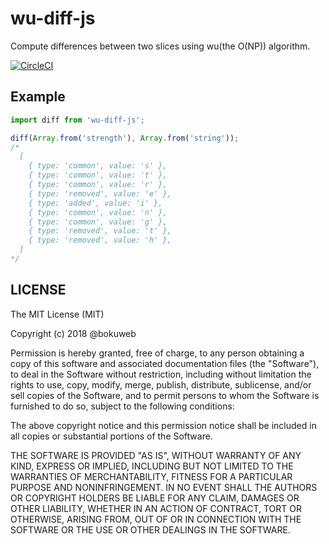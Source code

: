 # wu-diff-js

Compute differences between two slices using wu(the O(NP)) algorithm.

[![CircleCI](https://circleci.com/gh/bokuweb/wu-diff-js.svg?style=svg)](https://circleci.com/gh/bokuweb/wu-diff-js)

## Example

``` javascript
import diff from 'wu-diff-js';

diff(Array.from('strength'), Array.from('string'));
/*
  [
    { type: 'common', value: 's' },
    { type: 'common', value: 't' },
    { type: 'common', value: 'r' },
    { type: 'removed', value: 'e' },
    { type: 'added', value: 'i' },
    { type: 'common', value: 'n' },
    { type: 'common', value: 'g' },
    { type: 'removed', value: 't' },
    { type: 'removed', value: 'h' },
  ]
*/
```

## LICENSE

The MIT License (MIT)

Copyright (c) 2018 @bokuweb

Permission is hereby granted, free of charge, to any person obtaining a copy
of this software and associated documentation files (the "Software"), to deal
in the Software without restriction, including without limitation the rights
to use, copy, modify, merge, publish, distribute, sublicense, and/or sell
copies of the Software, and to permit persons to whom the Software is
furnished to do so, subject to the following conditions:

The above copyright notice and this permission notice shall be included in all
copies or substantial portions of the Software.

THE SOFTWARE IS PROVIDED "AS IS", WITHOUT WARRANTY OF ANY KIND, EXPRESS OR
IMPLIED, INCLUDING BUT NOT LIMITED TO THE WARRANTIES OF MERCHANTABILITY,
FITNESS FOR A PARTICULAR PURPOSE AND NONINFRINGEMENT. IN NO EVENT SHALL THE
AUTHORS OR COPYRIGHT HOLDERS BE LIABLE FOR ANY CLAIM, DAMAGES OR OTHER
LIABILITY, WHETHER IN AN ACTION OF CONTRACT, TORT OR OTHERWISE, ARISING FROM,
OUT OF OR IN CONNECTION WITH THE SOFTWARE OR THE USE OR OTHER DEALINGS IN THE
SOFTWARE.
